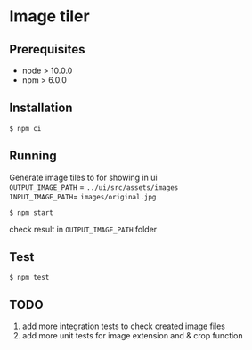 # Image tiler

## Prerequisites
 - node > 10.0.0
 - npm > 6.0.0

## Installation
```
$ npm ci
```

## Running
Generate image tiles to for showing in ui  
`OUTPUT_IMAGE_PATH` = `../ui/src/assets/images`  
`INPUT_IMAGE_PATH`= `images/original.jpg`

```
$ npm start
```

check result in `OUTPUT_IMAGE_PATH` folder

## Test

```
$ npm test
```

## TODO
1. add more integration tests to check created image files
2. add more unit tests for image extension and & crop function